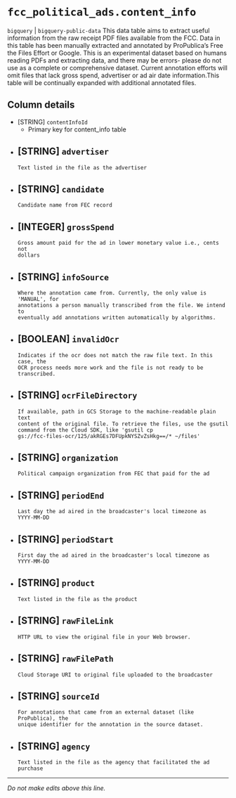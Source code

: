# `fcc_political_ads.content_info`
`bigquery` | `bigquery-public-data`
This data table aims to extract useful information from the raw receipt PDF files available from the FCC. Data in this table has been manually extracted and annotated by ProPublica’s Free the Files Effort or Google. This is an experimental dataset based on humans reading PDFs and extracting data, and there may be errors- please do not use as a complete or comprehensive dataset. Current annotation efforts will omit files that lack gross spend, advertiser or ad air date information.This table will be continually expanded with additional annotated files.

## Column details
* [STRING]    `contentInfoId`
  - Primary key for content_info table
* [STRING]    `advertiser`
  - 
      Text listed in the file as the advertiser
* [STRING]    `candidate`
  - 
      Candidate name from FEC record
* [INTEGER]   `grossSpend`
  - 
      Gross amount paid for the ad in lower monetary value i.e., cents not
      dollars
* [STRING]    `infoSource`
  - 
      Where the annotation came from. Currently, the only value is 'MANUAL', for
      annotations a person manually transcribed from the file. We intend to
      eventually add annotations written automatically by algorithms.
* [BOOLEAN]   `invalidOcr`
  - 
      Indicates if the ocr does not match the raw file text. In this case, the
      OCR process needs more work and the file is not ready to be
      transcribed.
* [STRING]    `ocrFileDirectory`
  - 
      If available, path in GCS Storage to the machine-readable plain text
      content of the original file. To retrieve the files, use the gsutil
      command from the Cloud SDK, like 'gsutil cp
      gs://fcc-files-ocr/125/akRGEs7DFUpkNYSZvZsHkg==/* ~/files'
* [STRING]    `organization`
  - 
      Political campaign organization from FEC that paid for the ad
* [STRING]    `periodEnd`
  - 
      Last day the ad aired in the broadcaster's local timezone as
      YYYY-MM-DD
* [STRING]    `periodStart`
  - 
      First day the ad aired in the broadcaster's local timezone as
      YYYY-MM-DD
* [STRING]    `product`
  - 
      Text listed in the file as the product
* [STRING]    `rawFileLink`
  - 
      HTTP URL to view the original file in your Web browser.
* [STRING]    `rawFilePath`
  - 
      Cloud Storage URI to original file uploaded to the broadcaster
* [STRING]    `sourceId`
  - 
      For annotations that came from an external dataset (like ProPublica), the
      unique identifier for the annotation in the source dataset.
* [STRING]    `agency`
  - 
      Text listed in the file as the agency that facilitated the ad purchase

-------------------------------------------------------------------------------
*Do not make edits above this line.*
